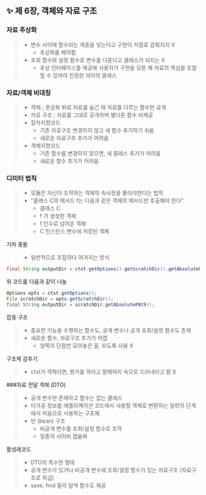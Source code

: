 ✨ 제 6장, 객체와 자료 구조 
----------------------

### 자료 추상화  
> * 변수 사이에 함수라는 계층을 넣는다고 구현이 저절로 감춰지지 X
>   - 추상화를 해야함 
> * 조회 함수와 설정 함수로 변수를 다룬다고 클래스가 되지는 X
>   - 추상 인터페이스를 제공해 사용자가 구현을 모른 채 자료의 핵심을 조절할 수 있어야 진정한 의미의 클래스

### 자료/객체 비대칭
> * 객체 ; 춧상화 뒤로 자료를 숨긴 채 자료를 다루는 함수만 공개
> * 자료 구조 ; 자료를 그대로 공개하며 별다른 함수 비제공
> * 절차지향코드
>   - 기존 자료구조 변경하지 않고 새 함수 추가하기 쉬움
>   - 새로운 자료구조 추가가 어려움 
> * 객체지향코드
>   - 기존 함수를 변경하지 않으면, 새 클래스 추가가 어려움 
>   - 새료운 함수 추가가 어려움 

### 디미터 법칙 
> * 모듈은 자신이 조작하는 객체의 속사정을 몰라야한다는 법칙 
> * "클래스 C의 메서드 f는 다음과 같은 객체의 메서드만 호출해야 한다"
>   - 클래스 C
>   - f 가 생성한 객체
>   - f 인수로 넘어온 객체
>   - C 인스턴스 변수에 저장된 객체 

기차 충돌 
> * 일반적으로 조잡하다 여겨지는 방식 
  ~~~java
  final String outputDir = ctxt.getOptions().getScratchDir().getAbsolutePath();
  ~~~
  위 코드를 다음과 같이 나눔
  ~~~java
  Options opts = ctxt.getOptions();
  File scratchDir = opts.getScratchDir();
  final String outputDir = scratchDir.getAbsolutePAth();
  ~~~
  
잡종 구조
> * 중요한 기능을 수행하는 함수도, 공개 변수나 공개 조회/설정 함수도 존재 
> * 새로운 함수, 자료구조 추가가 어렵 
>   - 양쪽의 단점만 모아놓은 꼴, 되도록 사용 X

구조체 감추기 
> * ctxt가 객체라면, 뭔가를 하라고 말해야지 속으로 드러내라고 말 X 

###자료 전달 객체 (DTO)
> * 공개 변수만 존재하고 함수는 없는 클래스 
> * 미가공 정보를 애플리케이션 코드에서 사용할 객체로 변환하는 일련의 단계에서 처음으로 사용하는 구조체 
> * 빈 (bean) 구조
>   - 비공개 변수를 조회/설정 함수로 조작 
>   - 일종의 사이비 캡슐화 

활성레코드 
> * DTO의 특수한 형태 
> * 공개 변수가 있거나 비공개 변수에 조회/설정 함수가 있는 자료구조 (자료구조로 취급)
> * save, find 들의 탐색 함수도 제공
